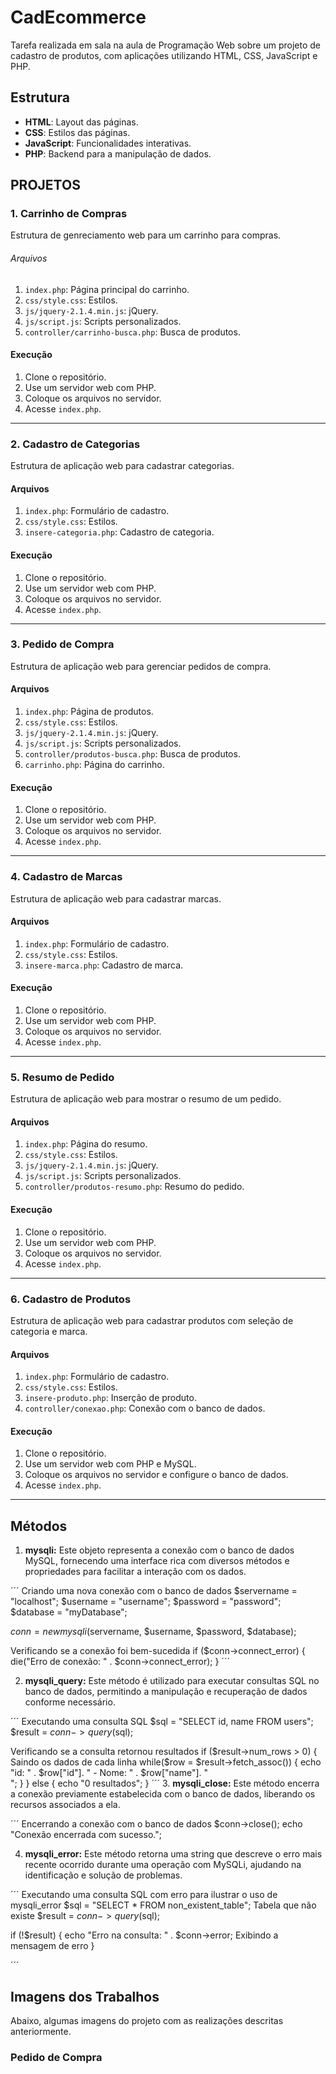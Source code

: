 # CadEcommerce
Tarefa realizada em sala na aula de Programação Web sobre um projeto de cadastro de produtos, com aplicações utilizando HTML, CSS, JavaScript e PHP.

## Estrutura 
- **HTML**: Layout das páginas.
- **CSS**: Estilos das páginas.
- **JavaScript**: Funcionalidades interativas.
- **PHP**: Backend para a manipulação de dados.

## PROJETOS

### 1. Carrinho de Compras 

Estrutura de genreciamento web para um carrinho para compras.

###### Arquivos
 
1. `index.php`: Página principal do carrinho.
2. `css/style.css`: Estilos.
3. `js/jquery-2.1.4.min.js`: jQuery.
4. `js/script.js`: Scripts personalizados.
5. `controller/carrinho-busca.php`: Busca de produtos.
 
#### Execução

1. Clone o repositório.
2. Use um servidor web com PHP.
3. Coloque os arquivos no servidor.
4. Acesse `index.php`.
 
---
 
### 2. Cadastro de Categorias
 
Estrutura de aplicação web para cadastrar categorias.
 
#### Arquivos
 
1. `index.php`: Formulário de cadastro.
2. `css/style.css`: Estilos.
3. `insere-categoria.php`: Cadastro de categoria.
  
#### Execução
 
1. Clone o repositório.
2. Use um servidor web com PHP.
3. Coloque os arquivos no servidor.
4. Acesse `index.php`.
 
---
 
### 3. Pedido de Compra
 
Estrutura de aplicação web para gerenciar pedidos de compra.
 
#### Arquivos
 
1. `index.php`: Página de produtos.
2. `css/style.css`: Estilos.
3. `js/jquery-2.1.4.min.js`: jQuery.
4. `js/script.js`: Scripts personalizados.
5. `controller/produtos-busca.php`: Busca de produtos.
6. `carrinho.php`: Página do carrinho.
 
#### Execução
 
1. Clone o repositório.
2. Use um servidor web com PHP.
3. Coloque os arquivos no servidor.
4. Acesse `index.php`.
 
---
 
### 4. Cadastro de Marcas
 
Estrutura de aplicação web para cadastrar marcas.
 
#### Arquivos
 
1. `index.php`: Formulário de cadastro.
2. `css/style.css`: Estilos.
3. `insere-marca.php`: Cadastro de marca.
 
#### Execução
 
1. Clone o repositório.
2. Use um servidor web com PHP.
3. Coloque os arquivos no servidor.
4. Acesse `index.php`.
 
---
 
### 5. Resumo de Pedido
 
Estrutura de aplicação web para mostrar o resumo de um pedido.
 
#### Arquivos
 
1. `index.php`: Página do resumo.
2. `css/style.css`: Estilos.
3. `js/jquery-2.1.4.min.js`: jQuery.
4. `js/script.js`: Scripts personalizados.
5. `controller/produtos-resumo.php`: Resumo do pedido.
 
#### Execução
 
1. Clone o repositório.
2. Use um servidor web com PHP.
3. Coloque os arquivos no servidor.
4. Acesse `index.php`.
 
---
 
### 6. Cadastro de Produtos
 
Estrutura de aplicação web para cadastrar produtos com seleção de categoria e marca.
 
#### Arquivos
 
1. `index.php`: Formulário de cadastro.
2. `css/style.css`: Estilos.
3. `insere-produto.php`: Inserção de produto.
4. `controller/conexao.php`: Conexão com o banco de dados.
 
#### Execução

1. Clone o repositório.
2. Use um servidor web com PHP e MySQL.
3. Coloque os arquivos no servidor e configure o banco de dados.
4. Acesse `index.php`.
 
---
## Métodos 

1. **mysqli:** Este objeto representa a conexão com o banco de dados MySQL, fornecendo uma interface rica com diversos métodos e propriedades para facilitar a interação com os dados.

´´´
Criando uma nova conexão com o banco de dados 
$servername = "localhost";
$username = "username";
$password = "password";
$database = "myDatabase";

$conn = new mysqli($servername, $username, $password, $database);

  Verificando se a conexão foi bem-sucedida
if ($conn->connect_error) {
    die("Erro de conexão: " . $conn->connect_error);
}
´´´

2. **mysqli_query:** Este método é utilizado para executar consultas SQL no banco de dados, permitindo a manipulação e recuperação de dados conforme necessário.

´´´
Executando uma consulta SQL
$sql = "SELECT id, name FROM users";
$result = $conn->query($sql);

 Verificando se a consulta retornou resultados
if ($result->num_rows > 0) {
    Saindo os dados de cada linha
    while($row = $result->fetch_assoc()) {
        echo "id: " . $row["id"]. " - Nome: " . $row["name"]. "<br>";
    }
} else {
    echo "0 resultados";
}
´´´
3. **mysqli_close:** Este método encerra a conexão previamente estabelecida com o banco de dados, liberando os recursos associados a ela.

´´´
Encerrando a conexão com o banco de dados
$conn->close();
echo "Conexão encerrada com sucesso.";

4. **mysqli_error:** Este método retorna uma string que descreve o erro mais recente ocorrido durante uma operação com MySQLi, ajudando na identificação e solução de problemas.

´´´
Executando uma consulta SQL com erro para ilustrar o uso de mysqli_error
$sql = "SELECT * FROM non_existent_table"; Tabela que não existe
$result = $conn->query($sql);

if (!$result) {
    echo "Erro na consulta: " . $conn->error; Exibindo a mensagem de erro
}

´´´
## Imagens dos Trabalhos
Abaixo, algumas imagens do projeto com as realizações descritas anteriormente.

### Pedido de Compra

 


 

 



 

 



 

 



